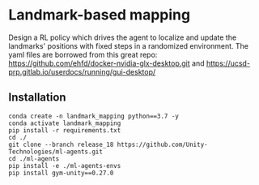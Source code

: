 # Landmark-based mapping
Design a RL policy which drives the agent to localize and update the landmarks' positions with fixed steps in a randomized 
environment.
The yaml files are borrowed from this great repo: https://github.com/ehfd/docker-nvidia-glx-desktop.git and
https://ucsd-prp.gitlab.io/userdocs/running/gui-desktop/
## Installation

```
conda create -n landmark_mapping python==3.7 -y
conda activate landmark_mapping
pip install -r requirements.txt
cd ./
git clone --branch release_18 https://github.com/Unity-Technologies/ml-agents.git
cd ./ml-agents
pip install -e ./ml-agents-envs
pip install gym-unity==0.27.0
```